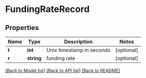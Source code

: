 # FundingRateRecord

## Properties
Name | Type | Description | Notes
------------ | ------------- | ------------- | -------------
**t** | **int** | Unix timestamp in seconds | [optional] 
**r** | **string** | funding rate | [optional] 

[[Back to Model list]](../README.md#documentation-for-models) [[Back to API list]](../README.md#documentation-for-api-endpoints) [[Back to README]](../README.md)


